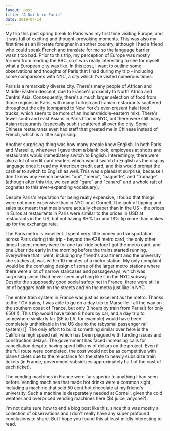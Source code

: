 ```yaml
---
layout: post
title: "A Oui-k in Paris"
date: 2019-04-14
---
```


My trip this past spring break to Paris was my first time visiting Europe, and it was full of exciting and thought-provoking moments. This was also my first time as an illiterate foreigner in another country, although I had a friend who could speak French and translate for me so the language barrier wasn't too bad. Prior to this trip, my perception of Europe was mostly formed from reading the BBC, so it was really interesting to see for myself what a European city was like. In this post, I want to outline some observations and thoughts of Paris that I had during my trip - including some comparisons with NYC, a city which I've visited numerous times.

Paris is a remarkably diverse city. There's many people of African and Middle-Eastern descent, due to France's proximity to North Africa and Central Asia. Consequently, there's a much larger selection of food from those regions in Paris, with many Turkish and Iranian restaurants scattered throughout the city (compared to New York's ever-present halal food trucks, which seem to be more of an Indian/middle-eastern mix). There's fewer south and east Asians in Paris than in NYC, but there were still many Asian restaurants (especially sushi) scattered all over the city. Some Chinese restaurants even had staff that greeted me in Chinese instead of French, which is a little surprising. 

Another surprising thing was how many people knew English. In both Paris and Marseille, whenever I gave them a blank look, employees at shops and restaurants would immediately switch to English. Interestingly, there were also a lot of credit card readers which would switch to English as the display language once it read my American credit card, and this would prompt the cashier to switch to English as well. This was a pleasant surprise, because I don't know any French besides "oui", "merci", "baguette", and "fromage" (athough after this trip, we can add "gare" and "canard" and a whole raft of cognates to this ever-expanding vocabuary). 

Despite Paris's reputation for being really expensive, I found that things were not more expensive than in NYC or at Cornell. The lack of tipping and sales tax meant that meals were actually cheaper than in the US - the prices in Euros at restaurants in Paris were similar to the prices in USD at restaurants in the US, but not having 8+% tax and 18% tip more than makes up for the exchange rate.

The Paris metro is excellent. I spent very little money on transportation across Paris during this trip - beyond the €28 metro card, the only other times I spent money were for one taxi ride before I got the metro card, and one Uber ride early in the morning before the trains started running. Everywhere that I went, including my friend's apartment and the university she studies at, was within 10 minutes of a metro station. My only complaint would be the confusing design of some of the larger metro stations where there were a lot of narrow staircases and passageways, which was surprising since I had never seen anything like it in the NYC subway. Despite the supposedly good social safety net in France, there were still a lot of beggars both on the streets and on the metro just like in NYC. 

The entire train system in France was just as excellent as the metro. Thanks to the TGV trains, I was able to go on a day trip to Marseille - all the way on the southern coast of France, but only 3 hours by train from Paris(!) for only €50(!!). This trip would have taken 8 hours by car, and a day trip to somewhere similarly far (SF to LA, for example) would have been completely unthinkable in the US due to the (abysmal passenger rail system) []. The only effort to build something similar over here is the California high speed rail, which has been plagued with funding issues and construction delays. The government has faced increasing calls for cancellation despite having spent billions of dollars on the project. Even if the full route were completed, the cost would not be as competitive with plane tickets due to the reluctance for the state to heaviy subsidize train tickets (in France, government subsidizes approximately half of the cost of each ticket). 

The vending machines in France were far superior to anything I had seen before. Vending machines that made hot drinks were a common sight, including a machine that sold 50 cent hot chocolate at my friend's university. Such a machine is desperately needed at Cornell, given the cold weather and overpriced vending machines here ($4 juice, anyone?). 

I'm not quite sure how to end a blog post like this, since this was mostly a collection of observations and I don't really have any super profound conclusions to share. But I hope you found this at least mildly interesting to read.